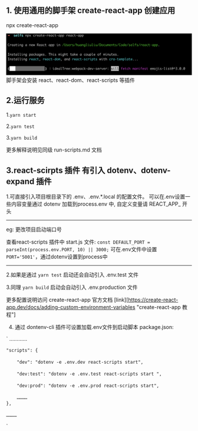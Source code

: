 ## 1. 使用通用的脚手架 create-react-app 创建应用
npx create-react-app <project-name>  

![img](/documents/img/start.png "start.png")
脚手架会安装 react、react-dom、react-scripts 等插件

## 2.运行服务
1.`yarn start`

2.`yarn test`

3.`yarn build`

更多解释说明见同级 run-scripts.md 文档 

## 3.react-scirpts 插件 有引入 dotenv、dotenv-expand 插件
1.可直接引入项目根目录下的 .env、.env.*.local 的配置文件。 可以在.env设置一些内容变量通过 dotenv 加载到process.env 中, 自定义变量请 REACT_APP_ 开头
***
eg: 更改项目启动端口号

查看react-scripts 插件中 start.js 文件:
`const DEFAULT_PORT = parseInt(process.env.PORT, 10) || 3000;`
可在.env文件中设置 `PORT='5001'`，通过dotenv设置到process中

***
2.如果是通过 `yarn test` 启动还会自动引入 .env.test 文件

3.同理 `yarn build` 启动会自动引入 .env.production 文件

更多配置说明访问 create-react-app 官方文档 [link][https://create-react-app.dev/docs/adding-custom-environment-variables "create-react-app 教程"]

4. 通过 dontenv-cli 插件可设置加载.env文件到启动脚本
package.json:

`
…………

    "scripts": {

        "dev": "dotenv -e .env.dev react-scripts start",

        "dev:test": "dotenv -e .env.test react-scripts start ",

        "dev:prod": "dotenv -e .env.prod react-scripts start",

        …………
    },
    
    …………
`